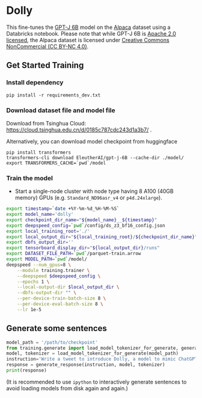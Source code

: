 # Dolly

This fine-tunes the [GPT-J 6B](https://huggingface.co/EleutherAI/gpt-j-6B) model on the [Alpaca](https://huggingface.co/datasets/tatsu-lab/alpaca) dataset using a Databricks notebook.  Please note that while GPT-J 6B is [Apache 2.0 licensed](https://huggingface.co/EleutherAI/gpt-j-6B), the Alpaca dataset is licensed under [Creative Commons NonCommercial (CC BY-NC 4.0)](https://huggingface.co/datasets/tatsu-lab/alpaca).

## Get Started Training

### Install dependency

```
pip install -r requirements_dev.txt
```

### Download dataset file and model file

Download from Tsinghua Cloud: https://cloud.tsinghua.edu.cn/d/0185c787cdc243d1a3b7/ .

Alternatively, you can download model checkpoint from huggingface

```
pip install transformers
transformers-cli download EleutherAI/gpt-j-6B --cache-dir ./model/
export TRANSFORMERS_CACHE=`pwd`/model
```

### Train the model

* Start a single-node cluster with node type having 8 A100 (40GB memory) GPUs (e.g. `Standard_ND96asr_v4` or `p4d.24xlarge`).

```bash
export timestamp=`date +%Y-%m-%d_%H-%M-%S`
export model_name='dolly'
export checkpoint_dir_name="${model_name}__${timestamp}"
export deepspeed_config=`pwd`/config/ds_z3_bf16_config.json
export local_training_root='./'
export local_output_dir="${local_training_root}/${checkpoint_dir_name}"
export dbfs_output_dir=''
export tensorboard_display_dir="${local_output_dir}/runs"
export DATASET_FILE_PATH=`pwd`/parquet-train.arrow
export MODEL_PATH=`pwd`/model/
deepspeed --num_gpus=8 \
    --module training.trainer \
    --deepspeed $deepspeed_config \
    --epochs 1 \
    --local-output-dir $local_output_dir \
    --dbfs-output-dir "" \
    --per-device-train-batch-size 8 \
    --per-device-eval-batch-size 8 \
    --lr 1e-5
```

## Generate some sentences

```python
model_path = '/path/to/checkpoint'
from training.generate import load_model_tokenizer_for_generate, generate_response
model, tokenizer = load_model_tokenizer_for_generate(model_path)
instruction='Write a tweet to introduce Dolly, a model to mimic ChatGPT.'
response = generate_response(instruction, model, tokenizer)
print(response)
```

(It is recommended to use `ipython` to interactively generate sentences to avoid loading models from disk again and again.)
